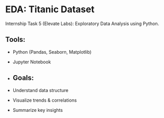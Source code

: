 # EDA: Titanic Dataset 
Internship Task 5 (Elevate Labs): Exploratory Data Analysis using Python.

## Tools:
- Python (Pandas, Seaborn, Matplotlib)
- Jupyter Notebook

- ## Goals:
- Understand data structure
- Visualize trends & correlations
- Summarize key insights
